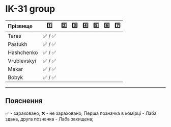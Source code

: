 # IK-31 group

| Прізвище      | :one: | :two: | :three: | :four: | :five: | :six: | :seven: |
| :------------ |:-----:| :----:| :----:| :----:| :----:| :----:| :----:|
| Taras         |:white_check_mark: / :white_check_mark: |
| Pastukh       |:white_check_mark: / :white_check_mark: |
| Hashchenko    |:white_check_mark: / :white_check_mark: |
| Vrublevskyi   |:white_check_mark: / :white_check_mark: |
| Makar         |:white_check_mark: / :white_check_mark: |
| Bobyk         |:white_check_mark: / :white_check_mark: |

---
## Пояснення
:white_check_mark: - зараховано;
:x: - не зараховано;
Перша позначка в комірці - Лаба здана, друга позначка - Лаба захищена;

